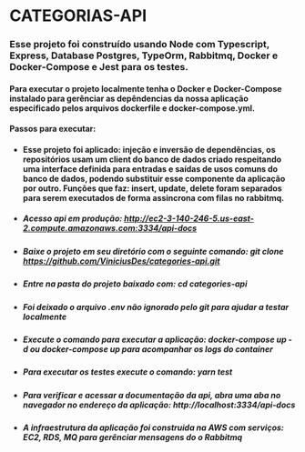 # CATEGORIAS-API

### Esse projeto foi construído usando Node com Typescript, Express, Database Postgres, TypeOrm, Rabbitmq, Docker e Docker-Compose e Jest para os testes.

#### Para executar o projeto localmente tenha o Docker e Docker-Compose instalado para gerênciar as depêndencias da nossa aplicação especificado pelos arquivos dockerfile e docker-compose.yml.

#### Passos para executar:
- #### Esse projeto foi aplicado: injeção e inversão de dependências, os repositórios usam um client do banco de dados criado respeitando uma interface definida para entradas e saídas de usos comuns do banco de dados, podendo substituir esse componente da aplicação por outro. Funções que faz: insert, update, delete foram separados para serem executados de forma assincrona com filas no rabbitmq. 
- ##### Acesso api em produção: **http://ec2-3-140-246-5.us-east-2.compute.amazonaws.com:3334/api-docs**
- ##### Baixe o projeto em seu diretório com o seguinte comando: **git clone https://github.com/ViniciusDes/categories-api.git**
- ##### Entre na pasta do projeto baixado com: **cd categories-api**
- ##### Foi deixado o arquivo **.env** não ignorado pelo git para ajudar a testar localmente
- ##### Execute o comando para executar a aplicação: **docker-compose up -d** ou **docker-compose up** para acompanhar os logs do container 
- ##### Para executar os testes execute o comando: **yarn test**
- ##### Para verificar e acessar a documentação da api, abra uma aba no navegador no endereço da aplicação: **http://localhost:3334/api-docs**
- ##### A infraestrutura da aplicação foi construida na AWS com serviços: EC2, RDS, MQ para gerênciar mensagens do o Rabbitmq


